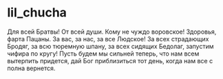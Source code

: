 # lil_chucha
Для всей Братвы! 
От всей души. 
Кому не чуждо воровское! 
Здоровья, фарта Пацаны. 
За вас, за нас, за все Людское! 
За всех страдающих Бродяг, за всю тюремную шпану, 
за всех сидящих Бедолаг, 
запустим чифира по кругу! 
Пусть будем мы сильней теперь,
что нам всем вытерпить придется, 
дай Бог приблизиться тот день, 
когда нам все с полна вернется.

